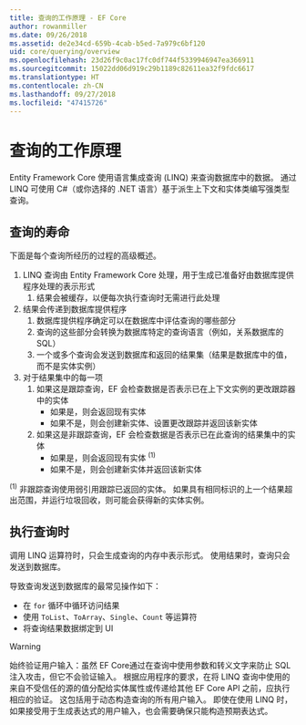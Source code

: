 ```yaml
---
title: 查询的工作原理 - EF Core
author: rowanmiller
ms.date: 09/26/2018
ms.assetid: de2e34cd-659b-4cab-b5ed-7a979c6bf120
uid: core/querying/overview
ms.openlocfilehash: 23d26f9c0ac17fc0df744f5339946947ea366911
ms.sourcegitcommit: 15022dd06d919c29b1189c82611ea32f9fdc6617
ms.translationtype: HT
ms.contentlocale: zh-CN
ms.lasthandoff: 09/27/2018
ms.locfileid: "47415726"
---
```

# <a name="how-queries-work"></a>查询的工作原理

Entity Framework Core 使用语言集成查询 (LINQ) 来查询数据库中的数据。 通过 LINQ 可使用 C#（或你选择的 .NET 语言）基于派生上下文和实体类编写强类型查询。

## <a name="the-life-of-a-query"></a>查询的寿命

下面是每个查询所经历的过程的高级概述。

1. LINQ 查询由 Entity Framework Core 处理，用于生成已准备好由数据库提供程序处理的表示形式
   1. 结果会被缓存，以便每次执行查询时无需进行此处理
2. 结果会传递到数据库提供程序
   1. 数据库提供程序确定可以在数据库中评估查询的哪些部分
   2. 查询的这些部分会转换为数据库特定的查询语言（例如，关系数据库的 SQL）
   3. 一个或多个查询会发送到数据库和返回的结果集（结果是数据库中的值，而不是实体实例）
3. 对于结果集中的每一项
   1. 如果这是跟踪查询，EF 会检查数据是否表示已在上下文实例的更改跟踪器中的实体
      * 如果是，则会返回现有实体
      * 如果不是，则会创建新实体、设置更改跟踪并返回该新实体
   2. 如果这是非跟踪查询，EF 会检查数据是否表示已在此查询的结果集中的实体
      * 如果是，则会返回现有实体 <sup>(1)</sup>
      * 如果不是，则会创建新实体并返回该新实体

<sup>(1)</sup> 非跟踪查询使用弱引用跟踪已返回的实体。 如果具有相同标识的上一个结果超出范围，并运行垃圾回收，则可能会获得新的实体实例。

## <a name="when-queries-are-executed"></a>执行查询时

调用 LINQ 运算符时，只会生成查询的内存中表示形式。 使用结果时，查询只会发送到数据库。

导致查询发送到数据库的最常见操作如下：
* 在 `for` 循环中循环访问结果
* 使用 `ToList`、`ToArray`、`Single`、`Count` 等运算符
* 将查询结果数据绑定到 UI

> [!WARNING]  
> 始终验证用户输入：虽然 EF Core通过在查询中使用参数和转义文字来防止 SQL 注入攻击，但它不会验证输入。 根据应用程序的要求，在将 LINQ 查询中使用的来自不受信任的源的值分配给实体属性或传递给其他 EF Core API 之前，应执行相应的验证。 这包括用于动态构造查询的所有用户输入。 即使在使用 LINQ 时，如果接受用于生成表达式的用户输入，也会需要确保只能构造预期表达式。
